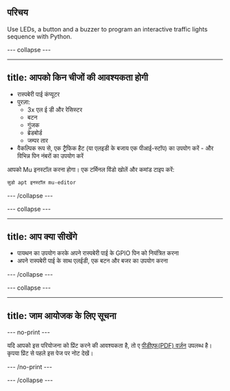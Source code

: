 ## परिचय

Use LEDs, a button and a buzzer to program an interactive traffic lights sequence with Python.

\--- collapse \---

* * *

## title: आपको किन चीजों की आवश्यकता होगी

- रास्पबेरी पाई कंप्यूटर
- पुरज़ा: 
  - 3x एल ई डी और रेसिस्टर
  - बटन
  - गुंजक
  - ब्रेडबोर्ड
  - जम्पर तार
- वैकल्पिक रूप से, एक ट्रैफिक हैट (या एलइडी के बजाय एक पीआई-स्टॉप) का उपयोग करें - और विभिन्न पिन नंबरों का उपयोग करें

आपको Mu इनस्टॉल करना होगा। एक टर्मिनल विंडो खोलें और कमांड टाइप करें:

```bash
सुडो apt इनस्टॉल mu-editor
```

\--- /collapse \---

\--- collapse \---

* * *

## title: आप क्या सीखेंगे

- पायथन का उपयोग करके अपने रास्पबेरी पाई के GPIO पिन को नियंत्रित करना
- अपने रास्पबेरी पाई के साथ एलईडी, एक बटन और बजर का उपयोग करना

\--- /collapse \---

\--- collapse \---

* * *

## title: जाम आयोजक के लिए सूचना

\--- no-print \---

यदि आपको इस परियोजना को प्रिंट करने की आवश्यकता है, तो ए [पीडीएफ(PDF) वर्ज़न](https://github.com/raspberrypilearning/jam-worksheets/raw/master/pdf/Interactive-Traffic-Lights-Python.pdf) उपलब्ध है। कृपया प्रिंट से पहले इस पेज पर नोट देखें।

\--- /no-print \---

\--- /collapse \---